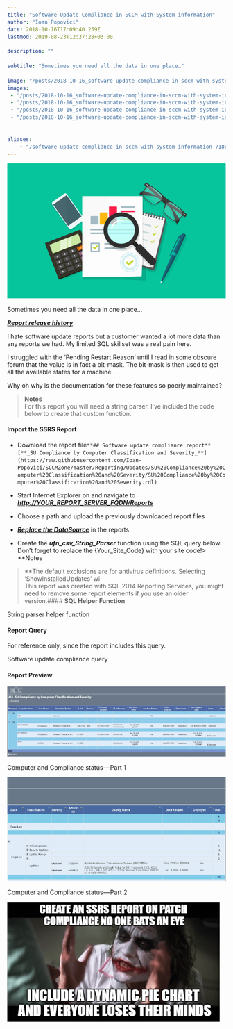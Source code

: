 ```yaml
---
title: "Software Update Compliance in SCCM with System information"
author: "Ioan Popovici"
date: 2018-10-16T17:09:40.259Z
lastmod: 2019-08-23T12:37:28+03:00

description: ""

subtitle: "Sometimes you need all the data in one place…"

image: "/posts/2018-10-16_software-update-compliance-in-sccm-with-system-information/images/1.gif" 
images:
 - "/posts/2018-10-16_software-update-compliance-in-sccm-with-system-information/images/1.gif" 
 - "/posts/2018-10-16_software-update-compliance-in-sccm-with-system-information/images/2.png" 
 - "/posts/2018-10-16_software-update-compliance-in-sccm-with-system-information/images/3.png" 
 - "/posts/2018-10-16_software-update-compliance-in-sccm-with-system-information/images/4.png" 


aliases:
    - "/software-update-compliance-in-sccm-with-system-information-71881295d21a"
---
```


![image](/posts/2018-10-16_software-update-compliance-in-sccm-with-system-information/images/1.gif)



Sometimes you need all the data in one place…

[**_Report release history_**](https://github.com/Ioan-Popovici/SCCMZone/blob/master/Reporting/Updates/SU%20Compliance%20by%20Computer%20Classification%20and%20Severity/CHANGELOG.md)


I
 hate software update reports but a customer wanted a lot more data than any reports we had. My limited SQL skillset was a real pain here.

I struggled with the ‘Pending Restart Reason’ until I read in some obscure forum that the value is in fact a bit-mask. The bit-mask is then used to get all the available states for a machine.

Why oh why is the documentation for these features so poorly maintained?
> **Notes**  
> For this report you will need a string parser. I’ve included the code below to create that custom function.

#### Import the SSRS Report

*   Download the report file`**## Software update compliance report**  
[**_SU Compliance by Computer Classification and Severity_**](https://raw.githubusercontent.com/Ioan-Popovici/SCCMZone/master/Reporting/Updates/SU%20Compliance%20by%20Computer%20Classification%20and%20Severity/SU%20Compliance%20by%20Computer%20Classification%20and%20Severity.rdl)`

*   Start Internet Explorer on and navigate to [**_http://YOUR_REPORT_SERVER_FQDN/Reports_**](http://en.wikipedia.org/wiki/Fully_qualified_domain_name)
*   Choose a path and upload the previously downloaded report files
*   [**_Replace the DataSource_**](https://joshheffner.com/how-to-import-additional-software-update-reports-in-sccm/) in the reports
*   Create the **_ufn_csv_String_Parser_** function using the SQL query below. Don’t forget to replace the {Your_Site_Code} with your site code!> **Notes  
> **The default exclusions are for antivirus definitions. Selecting ‘ShowInstalledUpdates’ wi  
> This report was created with SQL 2014 Reporting Services, you might need to remove some report elements if you use an older version.#### **SQL Helper Function**


String parser helper function



#### Report Query

For reference only, since the report includes this query.


Software update compliance query



#### Report Preview




![image](/posts/2018-10-16_software-update-compliance-in-sccm-with-system-information/images/2.png)

Computer and Compliance status — Part 1





![image](/posts/2018-10-16_software-update-compliance-in-sccm-with-system-information/images/3.png)

Computer and Compliance status — Part 2





![image](/posts/2018-10-16_software-update-compliance-in-sccm-with-system-information/images/4.png)
